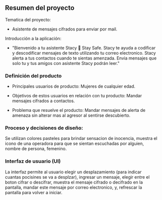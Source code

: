 ## Resumen del proyecto
Tematica del proyecto: 

* Asistente de mensajes cifrados para enviar por mail.

Introducción a la aplicación:

* "Bienvenido a tu asistente Stacy 💛 Stay Safe. Stacy te ayuda a codificar y descodificar mensajes de texto utilizando tu correo electronico. Stacy alerta a tus contactos cuando te sientas amenzada. Envia mensajes que solo tu y tus amigos con asistente Stacy podrán leer."

### Definición del producto

* Principales usuarios de producto:
Mujeres de cualquier edad.

* Objetivos de estos usuarios en relación con tu producto:
Mandar mensajes cifrados a contactos.

* Problema que resuelve el producto:
Mandar mensajes de alerta de amenaza sin alterar mas al agresor al sentirse descubierto.


### Proceso y decisiones de diseño:
Se utilizan colores pasteles para brindar sensacion de inocencia, muestra el icono de una operadora para que se sientan escuchadas por alguien, nombre de persona, femenino.

### Interfaz de usuario (UI)

La interfaz permite al usuario elegir un desplazamiento (para indicar cuantas pocisines se va a desplzar), ingresar un mensaje, elegir entre el boton cifrar o descifrar, muestra el mensaje cifrado o decifrado en la pantalla, mandar este mensaje por correo electronico, y, refrescar la pantalla para volver a iniciar.
